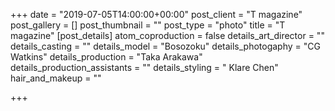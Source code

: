 +++
date = "2019-07-05T14:00:00+00:00"
post_client = "T magazine"
post_gallery = []
post_thumbnail = ""
post_type = "photo"
title = "T magazine"
[post_details]
atom_coproduction = false
details_art_director = ""
details_casting = ""
details_model = "Bosozoku"
details_photogaphy = "CG Watkins"
details_production = "Taka Arakawa"
details_production_assistants = ""
details_styling = " Klare Chen"
hair_and_makeup = ""

+++
